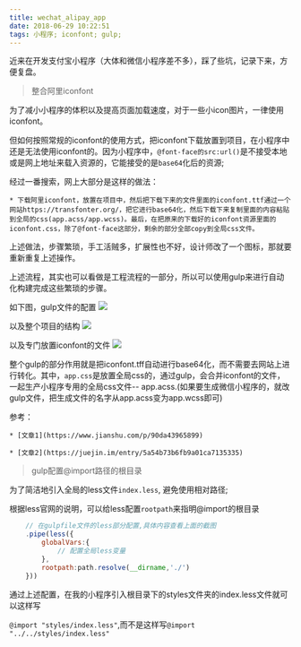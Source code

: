 ```yaml
---
title: wechat_alipay_app
date: 2018-06-29 10:22:51
tags: 小程序; iconfont; gulp;
---
```


近来在开发支付宝小程序（大体和微信小程序差不多），踩了些坑，记录下来，方便复盘。

> 整合阿里iconfont

为了减小小程序的体积以及提高页面加载速度，对于一些小icon图片，一律使用iconfont。

但如何按照常规的iconfont的使用方式，把iconfont下载放置到项目，在小程序中还是无法使用iconfont的。因为小程序中，`@font-face的src:url()`是不接受本地或是网上地址来载入资源的，它能接受的是`base64`化后的资源;

经过一番搜索，网上大部分是这样的做法：

    * 下载阿里iconfont，放置在项目中，然后把下载下来的文件里面的iconfont.ttf通过一个网站https://transfonter.org/，把它进行base64化，然后下载下来复制里面的内容粘贴到全局的css(app.acss/app.wcss)。最后，在把原来的下载好的iconfont资源里面的iconfont.css，除了@font-face这部分，剩余的部分全部copy到全局css文件。

上述做法，步骤繁琐，手工活贼多，扩展性也不好，设计师改了一个图标，那就要重新重复上述操作。

上述流程，其实也可以看做是工程流程的一部分，所以可以使用gulp来进行自动化构建完成这些繁琐的步骤。

如下图，gulp文件的配置
![](http://p150tzuds.bkt.clouddn.com//wechat_app/alipay_gulp.png)

以及整个项目的结构
![](http://p150tzuds.bkt.clouddn.com//wechat_app/alipay_project_root.png)

以及专门放置iconfont的文件
![](http://p150tzuds.bkt.clouddn.com//wechat_app/iconfont_resource.png)

整个gulp的部分作用就是把iconfont.tff自动进行base64化，而不需要去网站上进行转化。其中，`app.css`是放置全局css的，通过gulp，会合并iconfont的文件，一起生产小程序专用的全局css文件-- app.acss.(如果要生成微信小程序的，就改gulp文件，把生成文件的名字从app.acss变为app.wcss即可)

参考：

    * [文章1](https://www.jianshu.com/p/90da43965899)

    * [文章2](https://juejin.im/entry/5a54b73b6fb9a01ca7135335)


> gulp配置@import路径的根目录

为了简洁地引入全局的less文件`index.less`, 避免使用相对路径;

根据less官网的说明，可以给less配置`rootpath`来指明@import的根目录
```javascript
    // 在gulpfile文件的less部分配置,具体内容查看上面的截图
    .pipe(less({
        globalVars:{
            // 配置全局less变量
        },
        rootpath:path.resolve(__dirname,'./')
    }))
```

通过上述配置，在我的小程序引入根目录下的styles文件夹的index.less文件就可以这样写

`@import "styles/index.less"`,而不是这样写`@import "../../styles/index.less"`